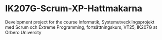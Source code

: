 # IK207G-Scrum-XP-Hattmakarna
Development project for the course Informatik, Systemutvecklingsprojekt med Scrum och Extreme Programming, fortsättningskurs, VT25, IK207G at Örbero University 
